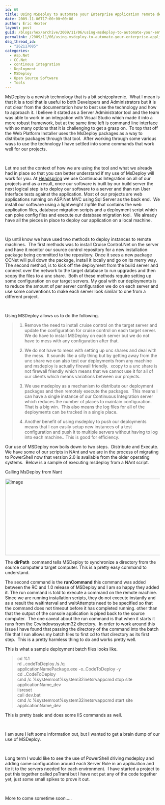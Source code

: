 ```yaml
---
id: 69
title: Using MSDeploy to automate your Enterprise Application remote deployments.
date: 2009-11-06T17:00:00+00:00
author: Eric Hexter
layout: post
guid: /blogs/hex/archive/2009/11/06/using-msdeploy-to-automate-your-enterprise-application-remote-deployments.aspx
permalink: /2009/11/06/using-msdeploy-to-automate-your-enterprise-application-remote-deployments/
dsq_thread_id:
  - "262117085"
categories:
  - Asp.Net
  - CC.Net
  - continous integration
  - Deployment
  - MSDeploy
  - Open Source Software
  - Tools
---
```

</p> 

MsDeploy is a newish technology that is a bit schizophrenic.&#160; What I mean is that it is a tool that is useful to both Developers and Administrators but it is not clear from the documentation how to best use the technology and how to approach it. I believe it stated as a Server Administrator tool and the team was able to work in an integration with Visual Studio which made it into a more robust framework, but at the same time left is command line interface with so many options that it is challenging to get a grasp on.&#160; To top that off the Web Platform Installer uses the MsDeploy packages as a way to distribute packages through that tool.&#160; After working through some various ways to use the technology I have settled into some commands that work well for our projects. 

&#160;

Let me set the context of how we are using the tool and what we already had in place so that you can better understand if my use of MsDeploy will work for you. At [Headspring](http://www.headspringsystems.com/) we use Continuous Integration on all of our projects and as a result, once our software is built by our build server the next logical step is to deploy our software to a server and than run User Interface tests against the application. Most of our projects are web applications running on ASP.Net MVC using Sql Server as the back end.&#160; We install our software using a lightweight zipfile that contains the web application files, database migration scripts and a deployment script which can poke config files and execute our database migration tool.&#160; We already have all the pieces in place to deploy our application on a local machine.

&#160;

Up until know we have used two methods to deploy instances to remote machines.&#160; The first methods was to install Cruise Control.Net on the server and have it monitor our source control repository for a new installation package being committed to the repository. Once it sees a new package CCNet will pull down the package, install it locally and go on its merry way.&#160; The second method, is to kick off the deployment from the build server and connect over the network to the target database to run upgrades and then xcopy the files to a unc share.&#160; Both of these methods require setting up some configuration on our target servers. My goal with our deployments is to reduce the amount of per server configuration we do on each server and use some conventions to make each server look similar to one from a different project.

&#160;

Using MSDeploy allows us to do the following.

> 1. Remove the need to install cruise control on the target server and update the configuration for cruise control on each target server.&#160; We do have to install MSDeploy on each server but we do not have to mess with any configuration after that.
> 
> 2. We do not have to mess with setting up unc shares and deal with the mess.&#160; It sounds like a silly thing but by getting away from the unc share we can also test our deployments from any machine and msdeploy is actually firewall friendly.&#160; xcopy to a unc share is not firewall friendly which means that we cannot use it for all of our clients which means variations between our projects.&#160; 
> 
> 3. We use msdeploy as a mechanism to distribute our deployment packages and then remotely execute the packages.&#160; This means I can have a single instance of our Continuous Integration server which reduces the number of places to maintain configuration.&#160; That is a big win.&#160; This also means the log files for all of the deployments can be tracked in a single place.
> 
> 4. Another benefit of using msdeploy to push our deployments means that I can easily setup new instances of a test configuration and push it to multiple servers without having to log into each machine.. This is good for efficiency.

Our use of MSDeploy now boils down to two steps.&#160; Distribute and Execute.&#160; We have some of our scripts in NAnt and we are in the process of migrating to PowerShell now that version 2.0 is available from the older operating systems.&#160; Below is a sample of executing msdeploy from a NAnt script.

Calling MsDeploy from Nant

[<img style="border-right-width: 0px;border-top-width: 0px;border-bottom-width: 0px;border-left-width: 0px" border="0" alt="image" src="http://lostechies.com/erichexter/files/2011/03/image_thumb_19E0E10C.png" width="1028" height="249" />](http://lostechies.com/erichexter/files/2011/03/image_4912CCA3.png)

The **dirPath**&#160; command tells MSDeploy to synchronize a directory from the source computer a target computer. This is a pretty easy command to understand.

The second command is the **runCommand** this command was added between the RC and 1.0 release of MSDeploy and I am so happy they added it. The run command is told to execute a command on the remote machine.&#160; Since we are running installation scripts, they do not execute instantly and as a result the waitInterval and waitAttempts need to be specified so that the command does not timeout before it has completed running. other than that the output of the console application is piped back to the source computer.&#160; The one caveat about the run command is that when it starts it runs from the C:windowssystem32 directory.&#160; In order to work around this issue I have found that passing the directory of the command into the batch file that I run allows my batch files to first cd to that directory as its first step.&#160; This is a pretty harmless thing to do and works pretty well.

This is what a sample deployment batch files looks like.

> cd %1   
> rd ..codeToDeploy /s /q   
> applicationNamePackage.exe -o..CodeToDeploy -y   
> cd ..CodeToDeploy   
> cmd /c %systemroot%system32inetsrvappcmd stop site applicationName_dev   
> iisreset   
> call dev.bat   
> cmd /c %systemroot%system32inetsrvappcmd start site applicationName_dev

This is pretty basic and does some IIS commands as well.&#160; 

&#160;

I am sure I left some information out, but I wanted to get a brain dump of our use of MSDeploy.

&#160;

Long term I would like to see the use of PowerShell driving msdeploy and adding some configuration around each Server Role in an application and tie it to the servers needed for each environment.&#160; I have started a project to put this together called psTrami but I have not put any of the code together yet, just some small spikes to prove it out.

&#160;

More to come sometime soon…..